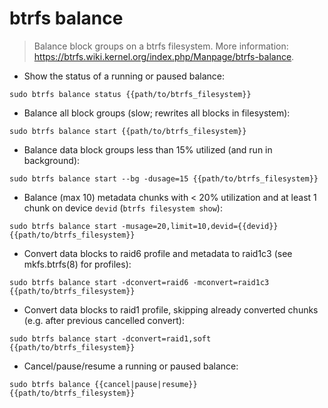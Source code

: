 # btrfs balance

> Balance block groups on a btrfs filesystem.
> More information: <https://btrfs.wiki.kernel.org/index.php/Manpage/btrfs-balance>.

- Show the status of a running or paused balance:

`sudo btrfs balance status {{path/to/btrfs_filesystem}}`

- Balance all block groups (slow; rewrites all blocks in filesystem):

`sudo btrfs balance start {{path/to/btrfs_filesystem}}`

- Balance data block groups less than 15% utilized (and run in background):

`sudo btrfs balance start --bg -dusage=15 {{path/to/btrfs_filesystem}}`

- Balance (max 10) metadata chunks with < 20% utilization and at least 1 chunk on device `devid` (`btrfs filesystem show`):

`sudo btrfs balance start -musage=20,limit=10,devid={{devid}} {{path/to/btrfs_filesystem}}`

- Convert data blocks to raid6 profile and metadata to raid1c3 (see mkfs.btrfs(8) for profiles):

`sudo btrfs balance start -dconvert=raid6 -mconvert=raid1c3 {{path/to/btrfs_filesystem}}`

- Convert data blocks to raid1 profile, skipping already converted chunks (e.g. after previous cancelled convert):

`sudo btrfs balance start -dconvert=raid1,soft {{path/to/btrfs_filesystem}}`

- Cancel/pause/resume a running or paused balance:

`sudo btrfs balance {{cancel|pause|resume}} {{path/to/btrfs_filesystem}}`
